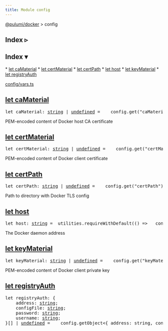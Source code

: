 ```yaml
---
title: Module config
---
```


<!-- WARNING: this page was generated by a tool. Do not edit it by hand. -->
<!-- To change it, please see https://github.com/pulumi/docs/tree/master/tools/tscdocgen. -->

<a href="../index.html">@pulumi/docker</a> &gt; config

<div class="toggleVisible" markdown="1">
<div class="collapsed" markdown="1">
<h2 class="pdoc-module-header toggleButton" title="Click to show Index">Index ▹</h2>
</div>
<div class="expanded" markdown="1">
<h2 class="pdoc-module-header toggleButton" title="Click to hide Index">Index ▾</h2>
<div class="pdoc-module-contents" markdown="1">
* <a href="#caMaterial">let caMaterial</a>
* <a href="#certMaterial">let certMaterial</a>
* <a href="#certPath">let certPath</a>
* <a href="#host">let host</a>
* <a href="#keyMaterial">let keyMaterial</a>
* <a href="#registryAuth">let registryAuth</a>

<a href="https://github.com/pulumi/pulumi-docker/blob/59a07466b5cb9dd4faedb9139abe0080dc36da09/sdk/nodejs/config/vars.ts">config/vars.ts</a> 
</div>
</div>
</div>


<h2 class="pdoc-module-header" id="caMaterial">
<a class="pdoc-member-name" href="https://github.com/pulumi/pulumi-docker/blob/59a07466b5cb9dd4faedb9139abe0080dc36da09/sdk/nodejs/config/vars.ts#L12">let <b>caMaterial</b></a>
</h2>
<div class="pdoc-module-contents" markdown="1">
<pre class="highlight"><span class='kd'>let</span> caMaterial: <span class='kd'><a href='https://developer.mozilla.org/en-US/docs/Web/JavaScript/Reference/Global_Objects/String'>string</a></span> | <span class='kd'><a href='https://developer.mozilla.org/en-US/docs/Web/JavaScript/Reference/Global_Objects/undefined'>undefined</a></span> = <span class='s2'> __config.get(&#34;caMaterial&#34;) || utilities.getEnv(&#34;DOCKER_CA_MATERIAL&#34;)</span>;</pre>

PEM-encoded content of Docker host CA certificate

</div>
<h2 class="pdoc-module-header" id="certMaterial">
<a class="pdoc-member-name" href="https://github.com/pulumi/pulumi-docker/blob/59a07466b5cb9dd4faedb9139abe0080dc36da09/sdk/nodejs/config/vars.ts#L16">let <b>certMaterial</b></a>
</h2>
<div class="pdoc-module-contents" markdown="1">
<pre class="highlight"><span class='kd'>let</span> certMaterial: <span class='kd'><a href='https://developer.mozilla.org/en-US/docs/Web/JavaScript/Reference/Global_Objects/String'>string</a></span> | <span class='kd'><a href='https://developer.mozilla.org/en-US/docs/Web/JavaScript/Reference/Global_Objects/undefined'>undefined</a></span> = <span class='s2'> __config.get(&#34;certMaterial&#34;) || utilities.getEnv(&#34;DOCKER_CERT_MATERIAL&#34;)</span>;</pre>

PEM-encoded content of Docker client certificate

</div>
<h2 class="pdoc-module-header" id="certPath">
<a class="pdoc-member-name" href="https://github.com/pulumi/pulumi-docker/blob/59a07466b5cb9dd4faedb9139abe0080dc36da09/sdk/nodejs/config/vars.ts#L20">let <b>certPath</b></a>
</h2>
<div class="pdoc-module-contents" markdown="1">
<pre class="highlight"><span class='kd'>let</span> certPath: <span class='kd'><a href='https://developer.mozilla.org/en-US/docs/Web/JavaScript/Reference/Global_Objects/String'>string</a></span> | <span class='kd'><a href='https://developer.mozilla.org/en-US/docs/Web/JavaScript/Reference/Global_Objects/undefined'>undefined</a></span> = <span class='s2'> __config.get(&#34;certPath&#34;) || utilities.getEnv(&#34;DOCKER_CERT_PATH&#34;)</span>;</pre>

Path to directory with Docker TLS config

</div>
<h2 class="pdoc-module-header" id="host">
<a class="pdoc-member-name" href="https://github.com/pulumi/pulumi-docker/blob/59a07466b5cb9dd4faedb9139abe0080dc36da09/sdk/nodejs/config/vars.ts#L24">let <b>host</b></a>
</h2>
<div class="pdoc-module-contents" markdown="1">
<pre class="highlight"><span class='kd'>let</span> host: <span class='kd'><a href='https://developer.mozilla.org/en-US/docs/Web/JavaScript/Reference/Global_Objects/String'>string</a></span> = <span class='s2'> utilities.requireWithDefault(() =&gt; __config.require(&#34;host&#34;), (utilities.getEnv(&#34;DOCKER_HOST&#34;) || &#34;unix:///var/run/docker.sock&#34;))</span>;</pre>

The Docker daemon address

</div>
<h2 class="pdoc-module-header" id="keyMaterial">
<a class="pdoc-member-name" href="https://github.com/pulumi/pulumi-docker/blob/59a07466b5cb9dd4faedb9139abe0080dc36da09/sdk/nodejs/config/vars.ts#L28">let <b>keyMaterial</b></a>
</h2>
<div class="pdoc-module-contents" markdown="1">
<pre class="highlight"><span class='kd'>let</span> keyMaterial: <span class='kd'><a href='https://developer.mozilla.org/en-US/docs/Web/JavaScript/Reference/Global_Objects/String'>string</a></span> | <span class='kd'><a href='https://developer.mozilla.org/en-US/docs/Web/JavaScript/Reference/Global_Objects/undefined'>undefined</a></span> = <span class='s2'> __config.get(&#34;keyMaterial&#34;) || utilities.getEnv(&#34;DOCKER_KEY_MATERIAL&#34;)</span>;</pre>

PEM-encoded content of Docker client private key

</div>
<h2 class="pdoc-module-header" id="registryAuth">
<a class="pdoc-member-name" href="https://github.com/pulumi/pulumi-docker/blob/59a07466b5cb9dd4faedb9139abe0080dc36da09/sdk/nodejs/config/vars.ts#L29">let <b>registryAuth</b></a>
</h2>
<div class="pdoc-module-contents" markdown="1">
<pre class="highlight"><span class='kd'>let</span> registryAuth: {
    address: <span class='kd'><a href='https://developer.mozilla.org/en-US/docs/Web/JavaScript/Reference/Global_Objects/String'>string</a></span>;
    configFile: <span class='kd'><a href='https://developer.mozilla.org/en-US/docs/Web/JavaScript/Reference/Global_Objects/String'>string</a></span>;
    password: <span class='kd'><a href='https://developer.mozilla.org/en-US/docs/Web/JavaScript/Reference/Global_Objects/String'>string</a></span>;
    username: <span class='kd'><a href='https://developer.mozilla.org/en-US/docs/Web/JavaScript/Reference/Global_Objects/String'>string</a></span>;
}[] | <span class='kd'><a href='https://developer.mozilla.org/en-US/docs/Web/JavaScript/Reference/Global_Objects/undefined'>undefined</a></span> = <span class='s2'> __config.getObject&lt;{ address: string, configFile?: string, password?: string, username?: string }[]&gt;(&#34;registryAuth&#34;)</span>;</pre>
</div>
